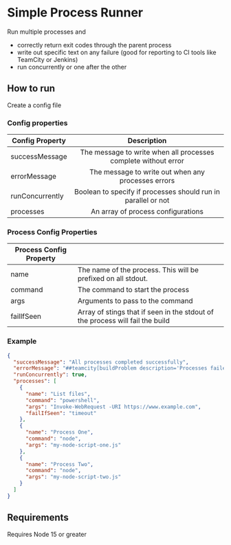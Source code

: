 # Simple Process Runner
Run multiple processes and 
* correctly return exit codes through the parent process
* write out specific text on any failure (good for reporting to CI tools like TeamCity or Jenkins)
* run concurrently or one after the other

## How to run
Create a config file

### Config properties
| Config Property |                          Description                           |
|-----------------|:--------------------------------------------------------------:|
| successMessage  | The message to write when all processes complete without error |
| errorMessage    |       The message to write out when any processes errors       |
| runConcurrently | Boolean to specify if processes should run in parallel or not  |
| processes       |               An array of process configurations               |

### Process Config Properties
| Process Config Property |                                                                               |
|-------------------------|-------------------------------------------------------------------------------|
| name                    | The name of the process. This will be prefixed on all stdout.                 |
| command                 | The command to start the process                                              |
| args                    | Arguments to pass to the command                                              |     
| failIfSeen              | Array of stings that if seen in the stdout of the process will fail the build |

### Example
```json
{
  "successMessage": "All processes completed successfully",
  "errorMessage": "##teamcity[buildProblem description='Processes failed to run']",
  "runConcurrently": true,
  "processes": [
    {
      "name": "List files",
      "command": "powershell",
      "args": "Invoke-WebRequest -URI https://www.example.com",
      "failIfSeen": "timeout"
    },
    {
      "name": "Process One",
      "command": "node",
      "args": "my-node-script-one.js"
    },
    {
      "name": "Process Two",
      "command": "node",
      "args": "my-node-script-two.js"
    }
  ]
}
```
## Requirements
Requires Node 15 or greater
